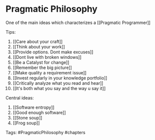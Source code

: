 # Pragmatic Philosophy 
One of the main ideas which characterizes a [[Pragmatic Programmer]]

Tips: 
1.  [[Care about your craft]]
2.  [[Think about your work]]
3.  [[Provide options. Dont make excuses]]
4.  [[Dont live with broken windows]]
5.  [[Be a Catalyst for change]]
6.  [[Remember the big picture]]
7.  [[Make quality a requirement issue]]
8.  [[Invest regularly in your knowledge portfolio]]
9.  [[Critically analyze what you read and hear]]
10.  [[It's both what you say and the way u say it]]

Central ideas: 
1. [[Software entropy]]
2. [[Good enough software]]
3. [[Stone soup]]
4. [[Frog soup]]


Tags: 
#PragmaticPhilosophy
#chapters